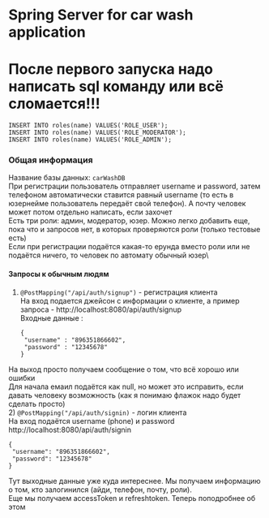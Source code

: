 ﻿# Spring Server for car wash application
# После первого запуска надо написать sql команду или всё сломается!!!
```
INSERT INTO roles(name) VALUES('ROLE_USER');
INSERT INTO roles(name) VALUES('ROLE_MODERATOR');
INSERT INTO roles(name) VALUES('ROLE_ADMIN');
```
### Общая информация
Название базы данных: ```carWashDB```\
При регистрации пользователь отправляет username и password, затем телефоном автоматически ставится равный username (то есть в юзернейме пользователь передаёт свой телефон). А почту человек может потом отдельно написать, если захочет\
Есть три роли: админ, модератор, юзер. Можно легко добавить еще, пока что и запросов нет, в которых проверяются роли (только тестовые есть)\
Если при регистрации подаётся какая-то ерунда вместо роли или не подаётся ничего, то человек по автомату обычный юзер\

#### Запросы к обычным людям

1) ```@PostMapping("/api/auth/signup")``` - регистрация клиента\
На вход подается джейсон с информации о клиенте, а пример запроса - http://localhost:8080/api/auth/signup\
Входные данные : 
   ```
   {
    "username" : "896351866602",
    "password" : "12345678"
   }
   ```
На выход просто получаем сообщение о том, что всё хорошо или ошибки\
Для начала емаил подаётся как null, но может это исправить, если давать человеку возможность (как я понимаю флажок надо будет сделать просто)\
2) ```@PostMapping("/api/auth/signin)``` - логин клиента\
На вход подаётся username (phone) и password\
   http://localhost:8080/api/auth/signin   
   ```
   {
    "username": "896351866602",
    "password": "12345678"
   }
   ```
Тут выходные данные уже куда интереснее. Мы получаем информацию о том, кто залогинился (айди, телефон, почту, роли).\
Еще мы получаем accessToken и refreshtoken. Теперь поподробнее об этом
